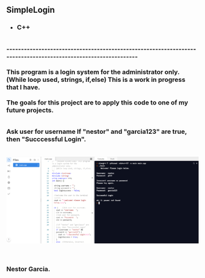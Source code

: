 <h2>SimpleLogin</h2>
<h3><ul><li>C++</ul></li>

<br>
--------------------------------------------------------------------------------------------------------------
<br>
<br>This program is a login system for the administrator only. (While loop used, strings, if,else) This is a work in progress that I have. <br><br>The goals for this project are to apply this code to one of my future projects.

<br>Ask user for username
If "nestor" and "garcia123" are true, then "Succcessful Login".
<br>
<br>

![](imgs/Capture.PNG)

<br>
<p> <b>Nestor Garcia.</b></p>
